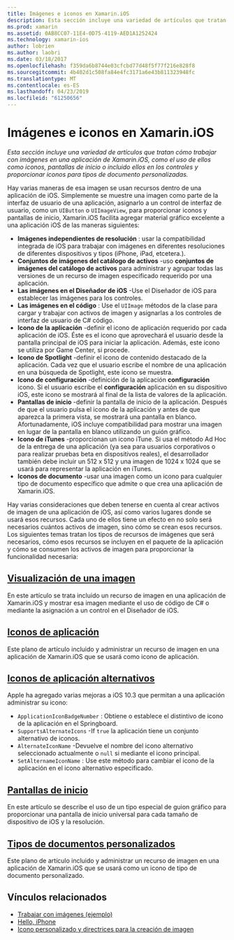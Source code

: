 ```yaml
---
title: Imágenes e iconos en Xamarin.iOS
description: Esta sección incluye una variedad de artículos que tratan cómo trabajar con imágenes en una aplicación de Xamarin.iOS, como el uso de ellos como iconos, pantallas de inicio o incluido ellos en los controles y proporcionar iconos para tipos de documento personalizadas.
ms.prod: xamarin
ms.assetid: 0AB8CC07-11E4-0D75-4119-AED1A1252424
ms.technology: xamarin-ios
author: lobrien
ms.author: laobri
ms.date: 03/18/2017
ms.openlocfilehash: f359da6b8744e03cfcbd77d48f5f77f216e828f8
ms.sourcegitcommit: 4b402d1c508fa84e4fc3171a6e43b811323948fc
ms.translationtype: MT
ms.contentlocale: es-ES
ms.lasthandoff: 04/23/2019
ms.locfileid: "61250656"
---
```

# <a name="images-and-icons-in-xamarinios"></a>Imágenes e iconos en Xamarin.iOS

_Esta sección incluye una variedad de artículos que tratan cómo trabajar con imágenes en una aplicación de Xamarin.iOS, como el uso de ellos como iconos, pantallas de inicio o incluido ellos en los controles y proporcionar iconos para tipos de documento personalizadas._

Hay varias maneras de esa imagen se usan recursos dentro de una aplicación de iOS. Simplemente se muestre una imagen como parte de la interfaz de usuario de una aplicación, asignarlo a un control de interfaz de usuario, como un `UIButton` o `UIImageView`, para proporcionar iconos y pantallas de inicio, Xamarin.iOS facilita agregar material gráfico excelente a una aplicación iOS de las maneras siguientes: 

- **Imágenes independientes de resolución** : usar la compatibilidad integrada de iOS para trabajar con imágenes en diferentes resoluciones de diferentes dispositivos y tipos (iPhone, iPad, etcetera.).
- **Conjuntos de imágenes del catálogo de activos** -uso **conjuntos de imágenes del catálogo de activos** para administrar y agrupar todas las versiones de un recurso de imagen especificado requerido por una aplicación.
- **Las imágenes en el Diseñador de iOS** -Use el Diseñador de iOS para establecer las imágenes para los controles.
- **Las imágenes en el código** : Use el `UIImage` métodos de la clase para cargar y trabajar con activos de imagen y asignarlas a los controles de interfaz de usuario de C# código.
- **Icono de la aplicación** -definir el icono de aplicación requerido por cada aplicación de iOS. Éste es el icono que aprovechará el usuario desde la pantalla principal de iOS para iniciar la aplicación. Además, este icono se utiliza por Game Center, si procede.
- **Icono de Spotlight** -definir el icono de contenido destacado de la aplicación. Cada vez que el usuario escribe el nombre de una aplicación en una búsqueda de Spotlight, este icono se muestra.
- **Icono de configuración** -definición de la aplicación **configuración** icono. Si el usuario escribe el **configuración** aplicación en su dispositivo iOS, este icono se mostrará al final de la lista de valores de la aplicación. 
- **Pantallas de inicio** -definir la pantalla de inicio de la aplicación. Después de que el usuario pulsa el icono de la aplicación y antes de que aparezca la primera vista, se mostrará una pantalla en blanco. Afortunadamente, iOS incluye compatibilidad para mostrar una imagen en lugar de la pantalla en blanco utilizando un guión gráfico. 
- **Icono de iTunes** -proporcionan un icono iTune. Si usa el método Ad Hoc de la entrega de una aplicación (ya sea para usuarios corporativos o para realizar pruebas beta en dispositivos reales), el desarrollador también debe incluir un 512 x 512 y una imagen de 1024 x 1024 que se usará para representar la aplicación en iTunes.
- **Iconos de documento** -usar una imagen como un icono para cualquier tipo de documento específico que admite o que crea una aplicación de Xamarin.iOS.

Hay varias consideraciones que deben tenerse en cuenta al crear activos de imagen de una aplicación de iOS, así como varios lugares donde se usará esos recursos. Cada uno de ellos tiene un efecto en no solo será necesarios cuántos activos de imagen, sino cómo se crean esos recursos. Los siguientes temas tratan los tipos de recursos de imágenes que será necesarios, cómo esos recursos se incluyen en el paquete de la aplicación y cómo se consumen los activos de imagen para proporcionar la funcionalidad necesaria:


## <a name="displaying-an-imageiosapp-fundamentalsimages-iconsdisplaying-an-imagemd"></a>[Visualización de una imagen](~/ios/app-fundamentals/images-icons/displaying-an-image.md)

En este artículo se trata incluido un recurso de imagen en una aplicación de Xamarin.iOS y mostrar esa imagen mediante el uso de código de C# o mediante la asignación a un control en el Diseñador de iOS.

## <a name="application-iconsiosapp-fundamentalsimages-iconsapp-iconsmd"></a>[Iconos de aplicación](~/ios/app-fundamentals/images-icons/app-icons.md)

Este plano de artículo incluido y administrar un recurso de imagen en una aplicación de Xamarin.iOS que se usará como icono de aplicación.

## <a name="alternate-app-iconsiosapp-fundamentalsimages-iconsalternate-app-iconsmd"></a>[Iconos de aplicación alternativos](~/ios/app-fundamentals/images-icons/alternate-app-icons.md)

Apple ha agregado varias mejoras a iOS 10.3 que permitan a una aplicación administrar su icono:

 - `ApplicationIconBadgeNumber` : Obtiene o establece el distintivo de icono de la aplicación en el Springboard.
 - `SupportsAlternateIcons` -If `true` la aplicación tiene un conjunto alternativo de iconos.
 - `AlternateIconName` -Devuelve el nombre del icono alternativo seleccionado actualmente o `null` si mediante el icono principal.
 - `SetAlternameIconName` : Use este método para cambiar el icono de la aplicación en el icono alternativo especificado.


## <a name="launch-screensiosapp-fundamentalsimages-iconslaunch-screensmd"></a>[Pantallas de inicio](~/ios/app-fundamentals/images-icons/launch-screens.md)

En este artículo se describe el uso de un tipo especial de guion gráfico para proporcionar una pantalla de inicio universal para cada tamaño de dispositivo de iOS y la resolución.

## <a name="custom-document-typesiosapp-fundamentalsimages-iconscustom-document-typesmd"></a>[Tipos de documentos personalizados](~/ios/app-fundamentals/images-icons/custom-document-types.md)

Este plano de artículo incluido y administrar un recurso de imagen en una aplicación de Xamarin.iOS que se usará como un icono de tipo de documento personalizado.



## <a name="related-links"></a>Vínculos relacionados

- [Trabajar con imágenes (ejemplo)](https://developer.xamarin.com/samples/WorkingWithImages/)
- [Hello, iPhone](~/ios/get-started/hello-ios/index.md)
- [Icono personalizado y directrices para la creación de imagen](https://developer.apple.com/library/ios/#documentation/UserExperience/Conceptual/MobileHIG/IconsImages/IconsImages.html)
